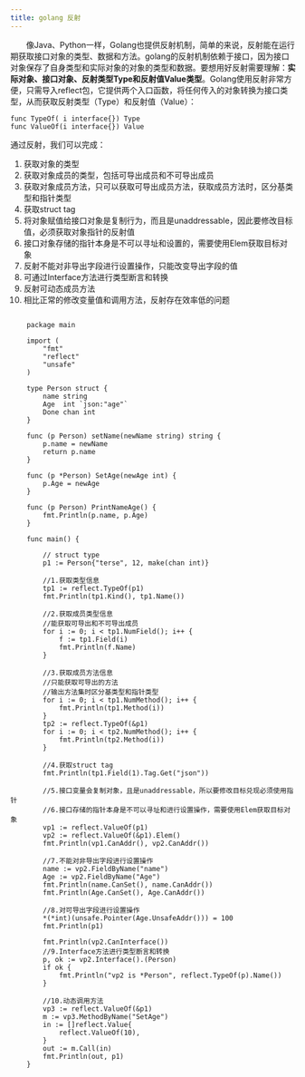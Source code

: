 ```yaml
---
title: golang 反射
---
```



　　像Java、Python一样，Golang也提供反射机制，简单的来说，反射能在运行期获取接口对象的类型、数据和方法。golang的反射机制依赖于接口，因为接口对象保存了自身类型和实际对象的对象的类型和数据。要想用好反射需要理解：**实际对象、接口对象、反射类型Type和反射值Value类型**。Golang使用反射非常方便，只需导入reflect包，它提供两个入口函数，将任何传入的对象转换为接口类型，从而获取反射类型（Type）和反射值（Value）：

	func TypeOf( i interface{}) Type
	func ValueOf(i interface{}) Value

通过反射，我们可以完成：  
1. 获取对象的类型
2. 获取对象成员的类型，包括可导出成员和不可导出成员
3. 获取对象成员方法，只可以获取可导出成员方法，获取成员方法时，区分基类型和指针类型
4. 获取struct tag
5. 将对象赋值给接口对象是复制行为，而且是unaddressable，因此要修改目标值，必须获取对象指针的反射值
6. 接口对象存储的指针本身是不可以寻址和设置的，需要使用Elem获取目标对象
7. 反射不能对非导出字段进行设置操作，只能改变导出字段的值
8. 可通过Interface方法进行类型断言和转换
9. 反射可动态成员方法 
10. 相比正常的修改变量值和调用方法，反射存在效率低的问题

```

    package main
    
    import (
    	"fmt"
    	"reflect"
    	"unsafe"
    )
    
    type Person struct {
    	name string
    	Age  int `json:"age"`
    	Done chan int
    }
    
    func (p Person) setName(newName string) string {
    	p.name = newName
    	return p.name
    }
    
    func (p *Person) SetAge(newAge int) {
    	p.Age = newAge
    }
    
    func (p Person) PrintNameAge() {
    	fmt.Println(p.name, p.Age)
    }
    
    func main() {
    
    	// struct type
    	p1 := Person{"terse", 12, make(chan int)}
    
    	//1.获取类型信息
    	tp1 := reflect.TypeOf(p1)
    	fmt.Println(tp1.Kind(), tp1.Name())
    
    	//2.获取成员类型信息
    	//能获取可导出和不可导出成员
    	for i := 0; i < tp1.NumField(); i++ {
    		f := tp1.Field(i)
    		fmt.Println(f.Name)
    	}
    
    	//3.获取成员方法信息
    	//只能获取可导出的方法
    	//输出方法集时区分基类型和指针类型
    	for i := 0; i < tp1.NumMethod(); i++ {
    		fmt.Println(tp1.Method(i))
    	}
    	tp2 := reflect.TypeOf(&p1)
    	for i := 0; i < tp2.NumMethod(); i++ {
    		fmt.Println(tp2.Method(i))
    	}
    
    	//4.获取struct tag
    	fmt.Println(tp1.Field(1).Tag.Get("json"))
    
    	//5.接口变量会复制对象，且是unaddressable，所以要修改目标兑现必须使用指针
    	//6.接口存储的指针本身是不可以寻址和进行设置操作，需要使用Elem获取目标对象
    	vp1 := reflect.ValueOf(p1)
    	vp2 := reflect.ValueOf(&p1).Elem()
    	fmt.Println(vp1.CanAddr(), vp2.CanAddr())
    
    	//7.不能对非导出字段进行设置操作
    	name := vp2.FieldByName("name")
    	Age := vp2.FieldByName("Age")
    	fmt.Println(name.CanSet(), name.CanAddr())
    	fmt.Println(Age.CanSet(), Age.CanAddr())
    
    	//8.对可导出字段进行设置操作
    	*(*int)(unsafe.Pointer(Age.UnsafeAddr())) = 100
    	fmt.Println(p1)
    
    	fmt.Println(vp2.CanInterface())
    	//9.Interface方法进行类型断言和转换
    	p, ok := vp2.Interface().(Person)
    	if ok {
    		fmt.Println("vp2 is *Person", reflect.TypeOf(p).Name())
    	}
    
    	//10.动态调用方法
    	vp3 := reflect.ValueOf(&p1)
    	m := vp3.MethodByName("SetAge")
    	in := []reflect.Value{
    		reflect.ValueOf(10),
    	}
    	out := m.Call(in)
    	fmt.Println(out, p1)
    }
```